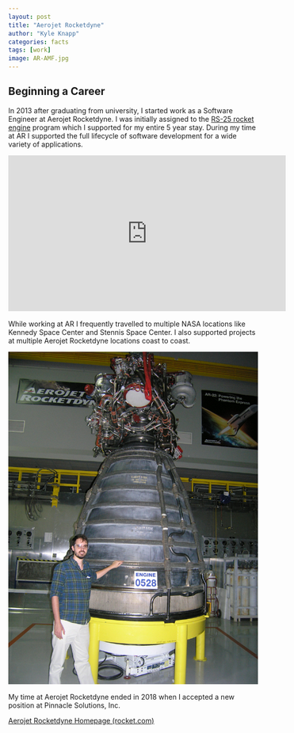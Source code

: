 ```yaml
---
layout: post
title: "Aerojet Rocketdyne"
author: "Kyle Knapp"
categories: facts
tags: [work]
image: AR-AMF.jpg
---
```


## Beginning a Career
In 2013 after graduating from university, I started work as a Software Engineer at Aerojet Rocketdyne. I was initially assigned to the [RS-25 rocket engine](https://en.wikipedia.org/wiki/RS-25) program which I supported for my entire 5 year stay. During my time at AR I supported the full lifecycle of software development for a wide variety of applications.


<iframe width="560" height="315" src="https://www.youtube-nocookie.com/embed/lFqfCDEp6iw" title="YouTube video player" frameborder="0" allow="accelerometer; autoplay; clipboard-write; encrypted-media; gyroscope; picture-in-picture" allowfullscreen></iframe>

While working at AR I frequently travelled to multiple NASA locations like Kennedy Space Center and Stennis Space Center. I also supported projects at multiple Aerojet Rocketdyne locations coast to coast. 

<img src="/assets/img/kyle-rocket.JPG">

My time at Aerojet Rocketdyne ended in 2018 when I accepted a new position at Pinnacle Solutions, Inc.

[Aerojet Rocketdyne Homepage (rocket.com)](https://www.rocket.com/)
